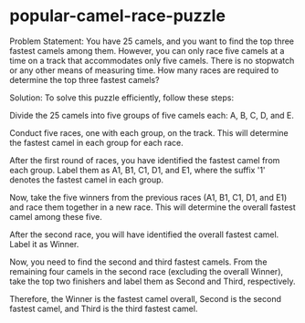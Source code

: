 # popular-camel-race-puzzle
Problem Statement:
You have 25 camels, and you want to find the top three fastest camels among them. However, you can only race five camels at a time on a track that accommodates only five camels. There is no stopwatch or any other means of measuring time. How many races are required to determine the top three fastest camels?

Solution:
To solve this puzzle efficiently, follow these steps:

Divide the 25 camels into five groups of five camels each: A, B, C, D, and E.

Conduct five races, one with each group, on the track. This will determine the fastest camel in each group for each race.

After the first round of races, you have identified the fastest camel from each group. Label them as A1, B1, C1, D1, and E1, where the suffix '1' denotes the fastest camel in each group.

Now, take the five winners from the previous races (A1, B1, C1, D1, and E1) and race them together in a new race. This will determine the overall fastest camel among these five.

After the second race, you will have identified the overall fastest camel. Label it as Winner.

Now, you need to find the second and third fastest camels. From the remaining four camels in the second race (excluding the overall Winner), take the top two finishers and label them as Second and Third, respectively.

Therefore, the Winner is the fastest camel overall, Second is the second fastest camel, and Third is the third fastest camel.
